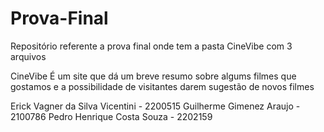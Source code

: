 # Prova-Final
Repositório referente a prova final onde tem a pasta CineVibe com 3 arquivos

CineVibe 
É um site que dá um breve resumo sobre algums filmes que gostamos e a possibilidade de visitantes darem sugestão de novos filmes 


Erick Vagner da Silva Vicentini - 2200515
Guilherme Gimenez Araujo - 2100786
Pedro Henrique Costa Souza - 2202159



